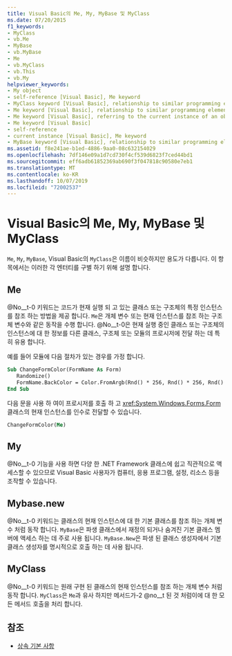 ```yaml
---
title: Visual Basic의 Me, My, MyBase 및 MyClass
ms.date: 07/20/2015
f1_keywords:
- MyClass
- vb.Me
- MyBase
- vb.MyBase
- Me
- vb.MyClass
- vb.This
- vb.My
helpviewer_keywords:
- My object
- self-reference [Visual Basic], Me keyword
- MyClass keyword [Visual Basic], relationship to similar programming elements
- Me keyword [Visual Basic], relationship to similar programming elements
- Me keyword [Visual Basic], referring to the current instance of an object
- Me keyword [Visual Basic]
- self-reference
- current instance [Visual Basic], Me keyword
- MyBase keyword [Visual Basic], relationship to similar programming elements
ms.assetid: f8e241ae-b1ed-4886-9aa0-08c632154029
ms.openlocfilehash: 7df146e09a1d7cd730f4cf539d6823f7ced44bd1
ms.sourcegitcommit: eff6adb61852369ab690f3f047818c90580e7eb1
ms.translationtype: MT
ms.contentlocale: ko-KR
ms.lasthandoff: 10/07/2019
ms.locfileid: "72002537"
---
```

# <a name="me-my-mybase-and-myclass-in-visual-basic"></a>Visual Basic의 Me, My, MyBase 및 MyClass
`Me`, `My`, `MyBase`, Visual Basic의 `MyClass`은 이름이 비슷하지만 용도가 다릅니다. 이 항목에서는 이러한 각 엔터티를 구별 하기 위해 설명 합니다.  
  
## <a name="me"></a>Me  
 @No__t-0 키워드는 코드가 현재 실행 되 고 있는 클래스 또는 구조체의 특정 인스턴스를 참조 하는 방법을 제공 합니다. `Me`은 개체 변수 또는 현재 인스턴스를 참조 하는 구조체 변수와 같은 동작을 수행 합니다. @No__t-0은 현재 실행 중인 클래스 또는 구조체의 인스턴스에 대 한 정보를 다른 클래스, 구조체 또는 모듈의 프로시저에 전달 하는 데 특히 유용 합니다.  
  
 예를 들어 모듈에 다음 절차가 있는 경우를 가정 합니다.  
  
```vb  
Sub ChangeFormColor(FormName As Form)  
   Randomize()  
   FormName.BackColor = Color.FromArgb(Rnd() * 256, Rnd() * 256, Rnd() * 256)  
End Sub  
```  
  
 다음 문을 사용 하 여이 프로시저를 호출 하 고 <xref:System.Windows.Forms.Form> 클래스의 현재 인스턴스를 인수로 전달할 수 있습니다.  
  
```vb  
ChangeFormColor(Me)  
```  
  
## <a name="my"></a>My  
 @No__t-0 기능을 사용 하면 다양 한 .NET Framework 클래스에 쉽고 직관적으로 액세스할 수 있으므로 Visual Basic 사용자가 컴퓨터, 응용 프로그램, 설정, 리소스 등을 조작할 수 있습니다.  
  
## <a name="mybase"></a>Mybase.new  
 @No__t-0 키워드는 클래스의 현재 인스턴스에 대 한 기본 클래스를 참조 하는 개체 변수 처럼 동작 합니다. `MyBase`은 파생 클래스에서 재정의 되거나 숨겨진 기본 클래스 멤버에 액세스 하는 데 주로 사용 됩니다. `MyBase.New`은 파생 된 클래스 생성자에서 기본 클래스 생성자를 명시적으로 호출 하는 데 사용 됩니다.  
  
## <a name="myclass"></a>MyClass  
 @No__t-0 키워드는 원래 구현 된 클래스의 현재 인스턴스를 참조 하는 개체 변수 처럼 동작 합니다. `MyClass`은 `Me`과 유사 하지만 메서드가-2 @no__t 된 것 처럼이에 대 한 모든 메서드 호출을 처리 합니다.  
  
## <a name="see-also"></a>참조

- [상속 기본 사항](../../../visual-basic/programming-guide/language-features/objects-and-classes/inheritance-basics.md)
